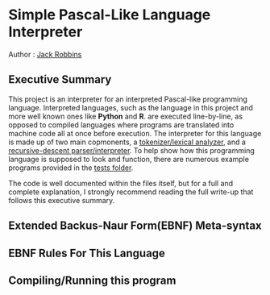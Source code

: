# Simple Pascal-Like Language Interpreter
Author : [Jack Robbins](https://github.com/jackr276)

## Executive Summary
This project is an interpreter for an interpreted Pascal-like programming language. Interpreted languages, such as the language in this project and more well known ones like **Python** and **R**. are executed line-by-line, as opposed to compiled languages where programs are translated into machine code all at once before execution.  The interpreter for this language is made up of two main copmonents, a [tokenizer/lexical analyzer](https://github.com/jackr276/Simple-Pascal-Like-Language-Interpreter/blob/main/lex.cpp), and a [recursive-descent parser/interpreter](https://github.com/jackr276/Simple-Pascal-Like-Language-Interpreter/blob/main/parserInterp.cpp). To help show how this programming language is supposed to look and function, there are numerous example programs provided in the [tests folder](https://github.com/jackr276/Simple-Pascal-Like-Language-Interpreter/tree/main/tests). 

The code is well documented within the files itself, but for a full and complete explanation, I strongly recommend reading the full write-up that follows this executive summary.

## Extended Backus-Naur Form(EBNF) Meta-syntax

## EBNF Rules For This Language

## Compiling/Running this program
